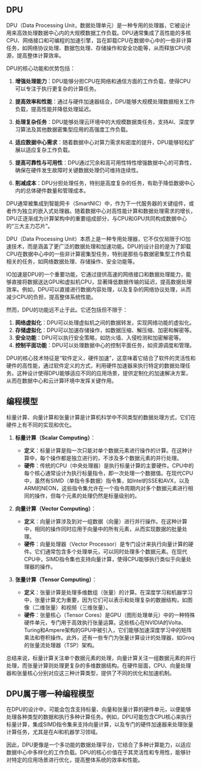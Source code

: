 ## DPU
DPU（Data Processing Unit，数据处理单元）是一种专用的处理器，它被设计用来高效处理数据中心内的大规模数据工作负载。DPU通常集成了高性能的多核CPU、网络接口和可编程的加速引擎，旨在卸载CPU在数据中心中的一些非计算任务，如网络协议处理、数据包处理、存储操作和安全功能等，从而释放CPU资源，提高整体计算效率。

DPU的核心功能和优势包括：

1. **增强处理能力**：DPU能够分担CPU在网络和通信方面的工作负载，使得CPU可以专注于执行更复杂的计算任务。

2. **提高效率和性能**：通过与硬件加速器结合，DPU能够大规模处理数据相关工作负载，提高性能并降低处理延迟。

3. **处理复杂任务**：DPU能够处理云环境中的大规模数据类任务，支持AI、深度学习算法及其他数据密集型应用的高强度工作负载。

4. **适应数据中心需求**：随着数据中心对算力需求和密度的提升，DPU能够轻松扩展以适应复杂工作负载。

5. **提高可靠性与可用性**：DPU通过冗余和高可用性特性增强数据中心的可靠性，确保在硬件发生故障时关键数据处理仍可维持连续性。

6. **削减成本**：DPU分担处理任务，特别是高度复杂的任务，有助于降低数据中心内的总体硬件数量和管理成本。

DPU通常被集成到智能网卡（SmartNIC）中，作为下一代服务器的关键组件，或者作为独立的嵌入式处理器。随着数据中心对高性能计算和数据处理需求的增长，DPU正逐渐成为计算架构中的重要组成部分，与CPU和GPU共同构成数据中心的“三大主力芯片”。


DPU（Data Processing Unit）本质上是一种专用处理器，它不仅仅局限于IO加速技术，而是涵盖了更广泛的数据处理和加速功能。DPU的设计目的是为了卸载CPU在数据中心中的一些非计算密集型任务，特别是那些与数据密集型工作负载相关的任务，如网络数据处理、存储操作、安全功能等。

IO加速是DPU的一个重要功能，它通过提供高速的网络接口和数据处理能力，能够直接将数据送达GPU和虚拟机CPU，显著降低数据传输的延迟，提高数据处理效率。例如，DPU可以直接进行数据内容处理，以及复杂的网络协议处理，从而减少CPU的负担，提高整体系统性能。

然而，DPU的功能远不止于此。它还包括但不限于：

1. **网络虚拟化**：DPU可以处理虚拟机之间的数据转发，实现网络功能的虚拟化。
2. **存储虚拟化**：DPU可以加速存储操作，如数据压缩、解压缩、加密和解密等。
3. **安全功能**：DPU可以执行安全策略，如防火墙、入侵检测和加密解密等。
4. **控制平面功能**：DPU可以处理数据中心的控制平面任务，如资源调度和管理。

DPU的核心技术特征是“软件定义，硬件加速”，这意味着它结合了软件的灵活性和硬件的高性能，通过软件定义的方式，利用硬件加速器来执行特定的数据处理任务。这种设计使得DPU能够适应不同的应用场景，提供定制化的加速解决方案，从而在数据中心和云计算环境中发挥关键作用。


## 编程模型

 标量计算、向量计算和张量计算是计算机科学中不同类型的数据处理方式，它们在硬件上有不同的实现和优化。

1. **标量计算（Scalar Computing）**：
   - **定义**：标量计算是指一次只能对单个数据元素进行操作的计算。在这种计算中，每个操作都是独立进行的，不涉及多个数据元素的并行处理。
   - **硬件**：传统的CPU（中央处理器）是执行标量计算的主要硬件。CPU中的每个核心通常设计为执行标量指令，即一次处理一个数据值。在现代CPU中，虽然有SIMD（单指令多数据）指令集，如Intel的SSE和AVX，以及ARM的NEON，这些指令集允许在一个指令周期内对多个数据元素进行相同的操作，但每个元素的处理仍然是标量级别的。

2. **向量计算（Vector Computing）**：
   - **定义**：向量计算涉及到对一组数据（向量）进行并行操作。在这种计算中，相同的操作同时应用于向量中的所有元素，从而实现数据的批量处理。
   - **硬件**：向量处理器（Vector Processor）是专门设计来执行向量计算的硬件。它们通常包含多个处理单元，可以同时处理多个数据元素。在现代CPU中，SIMD指令集也支持向量计算，使得CPU能够执行类似于向量处理器的操作。

3. **张量计算（Tensor Computing）**：
   - **定义**：张量计算是处理多维数组（张量）的计算。在深度学习和机器学习中，张量计算尤为重要，因为它们可以表示和处理复杂的数据结构，如图像（二维张量）和视频（三维张量）。
   - **硬件**：张量核心（Tensor Cores）是GPU（图形处理单元）中的一种特殊硬件单元，专门用于高效执行张量运算。这些核心在NVIDIA的Volta、Turing和Ampere架构的GPU中被引入，它们能够加速深度学习中的矩阵乘法和卷积操作。此外，还有一些专门为张量计算设计的处理器，如Groq的张量流处理器（TSP）架构。

总结来说，标量计算关注单个数据元素的处理，向量计算关注一组数据元素的并行处理，而张量计算则处理更复杂的多维数据结构。在硬件层面，CPU、向量处理器和张量核心分别对应这三种计算类型，提供了不同的优化和加速机制。


## DPU属于哪一种编程模型

在DPU的设计中，可能会包含支持标量、向量和张量计算的硬件单元，以便能够处理各种类型的数据和执行多种计算任务。例如，DPU可能包含CPU核心来执行标量计算，集成SIMD指令集来支持向量计算，以及专门的硬件加速器来处理张量计算任务，尤其是在AI和机器学习领域。

因此，DPU更像是一个多功能的数据处理平台，它结合了多种计算能力，以适应数据中心中多样化的工作负载。DPU的核心价值在于其灵活性和专用性，能够针对特定的应用场景进行优化，提高整体系统的效率和性能。


